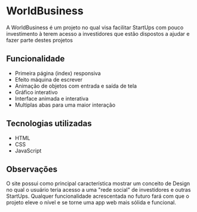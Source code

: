 # WorldBusiness

A WorldBusiness é um projeto no qual visa facilitar StartUps com pouco investimento à terem acesso a investidores que estão dispostos a ajudar e fazer parte destes projetos

## Funcionalidade
- Primeira página (index) responsiva
- Efeito máquina de escrever
- Animação de objetos com entrada e saída de tela
- Gráfico interativo
- Interface animada e interativa
- Multiplas abas para uma maior interação

## Tecnologias utilizadas
- HTML
- CSS
- JavaScript

## Observações

O site possui como principal característica mostrar um conceito de Design no qual o usuário teria acesso a uma "rede social" de investidores e outras StartUps. Qualquer funcionalidade acrescentada no futuro fará com que o projeto eleve o nível e se torne uma app web mais sólida e funcional.
